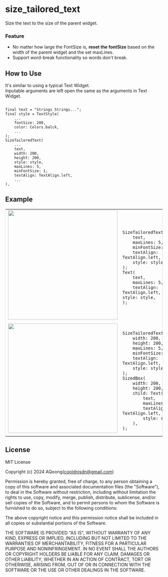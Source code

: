 # size_tailored_text

Size the text to the size of the parent widget.

### Feature
* No matter how large the FontSize is, **reset the fontSize** based on the width of the parent widget and the set maxLines.
* Support word-break functionality so words don't break.

## How to Use

It's similar to using a typical Text Widget.  
Inputable arguments are left open the same as the arguments in Text Widget.
~~~

final text = "Strings Strings...";
final style = TextStyle(
    ...
    fontSize: 200,
    color: Colors.balck,
    ...
);
SizeTailoredText(
    ...
    text,
    width: 200,
    height: 200,
    style: style,
    maxLines: 5,
    minFontSize: 1,
    textAlign: TextAlign.left,
    ...
),

~~~

## Example

<table style="border-collapse: collapse;border: 1px solid #dddddd;">
    <tr>
        <td>
            <img alt="" src="https://aqoong.github.io/readme-assets/size-tailored-text/stt_no_sized.png" width="350"/>
        </td>
        <td>
            <pre><code>
SizeTailoredText(
    text,
    maxLines: 5,
    minFontSize: 1,
    textAlign: TextAlign.left,
    style: style,
);
Text(
    text,
    maxLines: 5,
    textAlign: TextAlign.left,
style: style,
);</code></pre>
        </td>
    </tr>
    <tr>
        <td>
            <img alt="" src="https://aqoong.github.io/readme-assets/size-tailored-text/stt_sized.png" width="350"/>
        </td>
        <td>
            <pre><code>
SizeTailoredText(text,
    width: 200,
    height: 200,
    maxLines: 5,
    minFontSize: 1,
    textAlign: TextAlign.left,
    style: style,
);
SizedBox(
    width: 200,
    height: 200,
    child: Text(
        text,
        maxLines: 5,
        textAlign: TextAlign.left,
        style: style,
    ),
);</code></pre>
        </td>
    </tr>
</table>

## License

MIT License

Copyright (c) 2024 AQoong(cooldnjsdn@gmail.com)

Permission is hereby granted, free of charge, to any person obtaining a copy
of this software and associated documentation files (the "Software"), to deal
in the Software without restriction, including without limitation the rights
to use, copy, modify, merge, publish, distribute, sublicense, and/or sell
copies of the Software, and to permit persons to whom the Software is
furnished to do so, subject to the following conditions:

The above copyright notice and this permission notice shall be included in all
copies or substantial portions of the Software.

THE SOFTWARE IS PROVIDED "AS IS", WITHOUT WARRANTY OF ANY KIND, EXPRESS OR
IMPLIED, INCLUDING BUT NOT LIMITED TO THE WARRANTIES OF MERCHANTABILITY,
FITNESS FOR A PARTICULAR PURPOSE AND NONINFRINGEMENT. IN NO EVENT SHALL THE
AUTHORS OR COPYRIGHT HOLDERS BE LIABLE FOR ANY CLAIM, DAMAGES OR OTHER
LIABILITY, WHETHER IN AN ACTION OF CONTRACT, TORT OR OTHERWISE, ARISING FROM,
OUT OF OR IN CONNECTION WITH THE SOFTWARE OR THE USE OR OTHER DEALINGS IN THE
SOFTWARE.
